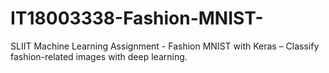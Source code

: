 # IT18003338-Fashion-MNIST-
SLIIT Machine Learning Assignment - Fashion MNIST with Keras – Classify fashion-related images with deep learning.
